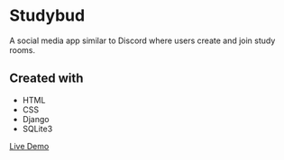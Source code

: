 # Studybud

A social media app similar to Discord where users create and join study rooms.

## Created with

- HTML
- CSS
- Django
- SQLite3

[Live Demo](https://studybud-0egb.onrender.com)

